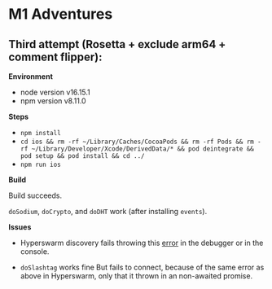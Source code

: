 # M1 Adventures

## Third attempt (Rosetta + exclude arm64 + comment flipper):

**Environment**

- node version v16.15.1
- npm version v8.11.0

**Steps**

- `npm install`
- `cd ios && rm -rf ~/Library/Caches/CocoaPods && rm -rf Pods && rm -rf ~/Library/Developer/Xcode/DerivedData/* && pod deintegrate && pod setup && pod install && cd ../`
- `npm run ios`

**Build**

Build succeeds.

`doSodium`, `doCrypto`, and `doDHT` work (after installing `events`).

**Issues**

- Hyperswarm discovery fails throwing this [error](./errors/swarmiter.txt) in the debugger or in the console.

- `doSlashtag` works fine But fails to connect, because of the same error as above in Hyperswarm, only that it thrown in an non-awaited promise.
